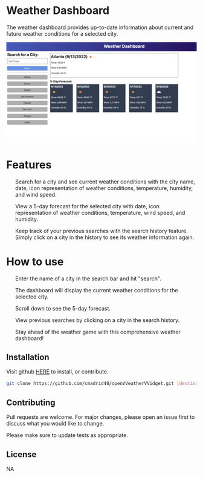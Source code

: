 # Weather Dashboard

The weather dashboard provides up-to-date information about current and future weather conditions for a selected city.

![Weather Dashboard Screenshot](Assets/images/06-server-side-apis-homework-demo.png)

# Features
<ul>Search for a city and see current weather conditions with the city name, date, icon representation of weather conditions, temperature, humidity, and wind speed.</ul>
<ul>View a 5-day forecast for the selected city with date, icon representation of weather conditions, temperature, wind speed, and humidity.</ul>
<ul>Keep track of your previous searches with the search history feature. Simply click on a city in the history to see its weather information again.</ul>

# How to use
<ul>Enter the name of a city in the search bar and hit "search".</ul>
<ul>The dashboard will display the current weather conditions for the selected city.</ul>
<ul>Scroll down to see the 5-day forecast.</ul>
<ul>View previous searches by clicking on a city in the search history.</ul>
<ul>Stay ahead of the weather game with this comprehensive weather dashboard!</ul>

## Installation

Visit github [HERE](https://cmadrid48.github.io/openVVeatherVVidget/) to install, or contribute.

```bash
git clone https://github.com/cmadrid48/openVVeatherVVidget.git [destination]
```

## Contributing

Pull requests are welcome. For major changes, please open an issue first
to discuss what you would like to change.

Please make sure to update tests as appropriate.

## License

NA